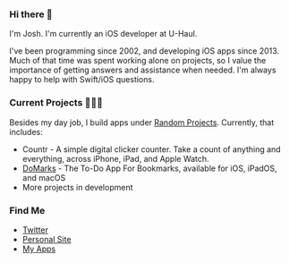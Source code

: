 ### Hi there 👋

I'm Josh. I'm currently an iOS developer at U-Haul. 

I've been programming since 2002, and developing iOS apps since 2013. Much of that time was spent working alone on projects, so I value the importance of getting answers and assistance when needed. I'm always happy to help with Swift/iOS questions.

### Current Projects 👨🏻‍💻

Besides my day job, I build apps under [Random Projects](http://www.random-projects.com). Currently, that includes:

* Countr - A simple digital clicker counter. Take a count of anything and everything, across iPhone, iPad, and Apple Watch.
* [DoMarks](https://www.domarks.app) - The To-Do App For Bookmarks, available for iOS, iPadOS, and macOS
* More projects in development

### Find Me
 * [Twitter](https://twitter.com/JoshHrach)
 * [Personal Site](http://www.joshspadd.com)
 * [My Apps](http://www.random-projects.com)

<!--
**JoshHrach/JoshHrach** is a ✨ _special_ ✨ repository because its `README.md` (this file) appears on your GitHub profile.

Here are some ideas to get you started:

- 🔭 I’m currently working on ...
- 🌱 I’m currently learning ...
- 👯 I’m looking to collaborate on ...
- 🤔 I’m looking for help with ...
- 💬 Ask me about ...
- 📫 How to reach me: ...
- 😄 Pronouns: ...
- ⚡ Fun fact: ...
-->
